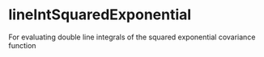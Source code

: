 # lineIntSquaredExponential
For evaluating double line integrals of the squared exponential covariance function

